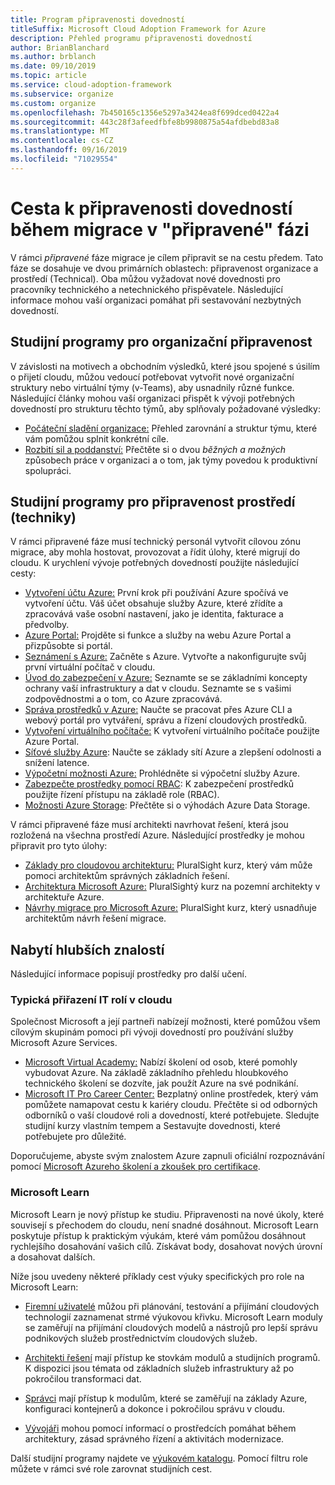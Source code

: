 ```yaml
---
title: Program připravenosti dovedností
titleSuffix: Microsoft Cloud Adoption Framework for Azure
description: Přehled programu připravenosti dovedností
author: BrianBlanchard
ms.author: brblanch
ms.date: 09/10/2019
ms.topic: article
ms.service: cloud-adoption-framework
ms.subservice: organize
ms.custom: organize
ms.openlocfilehash: 7b450165c1356e5297a3424ea8f699dced0422a4
ms.sourcegitcommit: 443c28f3afeedfbfe8b9980875a54afdbebd83a8
ms.translationtype: MT
ms.contentlocale: cs-CZ
ms.lasthandoff: 09/16/2019
ms.locfileid: "71029554"
---
```

# <a name="skills-readiness-path-during-the-ready-phase-of-a-migration"></a>Cesta k připravenosti dovedností během migrace v "připravené" fázi

V rámci *připravené* fáze migrace je cílem připravit se na cestu předem. Tato fáze se dosahuje ve dvou primárních oblastech: připravenost organizace a prostředí (Technical). Oba můžou vyžadovat nové dovednosti pro pracovníky technického a netechnického přispěvatele. Následující informace mohou vaší organizaci pomáhat při sestavování nezbytných dovedností.

## <a name="organizational-readiness-learning-paths"></a>Studijní programy pro organizační připravenost

V závislosti na motivech a obchodním výsledků, které jsou spojené s úsilím o přijetí cloudu, můžou vedoucí potřebovat vytvořit nové organizační struktury nebo virtuální týmy (v-Teams), aby usnadnily různé funkce. Následující články mohou vaší organizaci přispět k vývoji potřebných dovedností pro strukturu těchto týmů, aby splňovaly požadované výsledky:

- [Počáteční sladění organizace:](./index.md) Přehled zarovnání a struktur týmu, které vám pomůžou splnit konkrétní cíle.
- [Rozbití sil a poddanství:](./fiefdoms-silos.md) Přečtěte si o dvou *běžných a možných* způsobech práce v organizaci a o tom, jak týmy povedou k produktivní spolupráci.

## <a name="environmental-technical-readiness-learning-paths"></a>Studijní programy pro připravenost prostředí (techniky)

V rámci připravené fáze musí technický personál vytvořit cílovou zónu migrace, aby mohla hostovat, provozovat a řídit úlohy, které migrují do cloudu. K urychlení vývoje potřebných dovedností použijte následující cesty:

- [Vytvoření účtu Azure:](https://docs.microsoft.com/learn/modules/create-an-azure-account) První krok při používání Azure spočívá ve vytvoření účtu. Váš účet obsahuje služby Azure, které zřídíte a zpracovává vaše osobní nastavení, jako je identita, fakturace a předvolby.
- [Azure Portal:](https://docs.microsoft.com/learn/modules/tour-azure-portal) Projděte si funkce a služby na webu Azure Portal a přizpůsobte si portál.
- [Seznámení s Azure:](/learn/modules/welcome-to-azure) Začněte s Azure. Vytvořte a nakonfigurujte svůj první virtuální počítač v cloudu.
- [Úvod do zabezpečení v Azure:](/learn/modules/intro-to-security-in-azure) Seznamte se se základními koncepty ochrany vaší infrastruktury a dat v cloudu. Seznamte se s vašimi zodpovědnostmi a o tom, co Azure zpracovává.
- [Správa prostředků v Azure:](/learn/paths/manage-resources-in-azure) Naučte se pracovat přes Azure CLI a webový portál pro vytváření, správu a řízení cloudových prostředků.
- [Vytvoření virtuálního počítače:](/learn/modules/create-windows-virtual-machine-in-azure) K vytvoření virtuálního počítače použijte Azure Portal.
- [Síťové služby Azure](/learn/modules/intro-to-azure-networking): Naučte se základy sítí Azure a zlepšení odolnosti a snížení latence.
- [Výpočetní možnosti Azure:](/learn/modules/intro-to-azure-compute) Prohlédněte si výpočetní služby Azure.
- [Zabezpečte prostředky pomocí RBAC](/learn/modules/secure-azure-resources-with-rbac): K zabezpečení prostředků použijte řízení přístupu na základě role (RBAC).
- [Možnosti Azure Storage](/learn/modules/intro-to-data-in-azure/index): Přečtěte si o výhodách Azure Data Storage.

V rámci připravené fáze musí architekti navrhovat řešení, která jsou rozložená na všechna prostředí Azure. Následující prostředky je mohou připravit pro tyto úlohy:

- [Základy pro cloudovou architekturu:](https://app.pluralsight.com/library/courses/cloud-architecture-foundations/) PluralSight kurz, který vám může pomoci architektům správných základních řešení.
- [Architektura Microsoft Azure:](https://app.pluralsight.com/library/courses/cloud-architecture-foundations/) PluralSightý kurz na pozemní architekty v architektuře Azure.
- [Návrhy migrace pro Microsoft Azure:](https://app.pluralsight.com/library/courses/cloud-architecture-foundations/) PluralSight kurz, který usnadňuje architektům návrh řešení migrace.

## <a name="deeper-skills-exploration"></a>Nabytí hlubších znalostí

Následující informace popisují prostředky pro další učení.

### <a name="typical-mappings-of-cloud-it-roles"></a>Typická přiřazení IT rolí v cloudu

Společnost Microsoft a její partneři nabízejí možnosti, které pomůžou všem cílovým skupinám pomoci při vývoji dovedností pro používání služby Microsoft Azure Services.

- [Microsoft Virtual Academy:](https://mva.microsoft.com/product-training/microsoft-azure) Nabízí školení od osob, které pomohly vybudovat Azure. Na základě základního přehledu hloubkového technického školení se dozvíte, jak použít Azure na své podnikání.
- [Microsoft IT Pro Career Center:](https://www.microsoft.com/itpro) Bezplatný online prostředek, který vám pomůžete namapovat cestu k kariéry cloudu. Přečtěte si od odborných odborníků o vaší cloudové roli a dovedností, které potřebujete. Sledujte studijní kurzy vlastním tempem a Sestavujte dovednosti, které potřebujete pro důležité.

Doporučujeme, abyste svým znalostem Azure zapnuli oficiální rozpoznávání pomocí [Microsoft Azureho školení a zkoušek pro certifikace](https://www.microsoft.com/learning/azure-certification.aspx).

### <a name="microsoft-learn"></a>Microsoft Learn

Microsoft Learn je nový přístup ke studiu. Připravenosti na nové úkoly, které souvisejí s přechodem do cloudu, není snadné dosáhnout. Microsoft Learn poskytuje přístup k praktickým výukám, které vám pomůžou dosáhnout rychlejšího dosahování vašich cílů. Získávat body, dosahovat nových úrovní a dosahovat dalších.

Níže jsou uvedeny některé příklady cest výuky specifických pro role na Microsoft Learn:

- [Firemní uživatelé](/learn/browse/?roles=business-user) můžou při plánování, testování a přijímání cloudových technologií zaznamenat strmé výukovou křivku. Microsoft Learn moduly se zaměřují na přijímání cloudových modelů a nástrojů pro lepší správu podnikových služeb prostřednictvím cloudových služeb.

- [Architekti řešení](/learn/browse/?roles=solution-architect) mají přístup ke stovkám modulů a studijních programů. K dispozici jsou témata od základních služeb infrastruktury až po pokročilou transformaci dat.

- [Správci](/learn/browse/?roles=administrator) mají přístup k modulům, které se zaměřují na základy Azure, konfiguraci kontejnerů a dokonce i pokročilou správu v cloudu.

- [Vývojáři](/learn/browse/?roles=developer&term=infrastructure) mohou pomocí informací o prostředcích pomáhat během architektury, zásad správného řízení a aktivitách modernizace.

Další studijní programy najdete ve [výukovém katalogu](/learn/browse/). Pomocí filtru role můžete v rámci své role zarovnat studijních cest.
